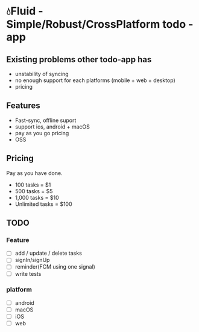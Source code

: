 # 💧Fluid - Simple/Robust/CrossPlatform todo - app

## Existing problems other todo-app has

- unstability of syncing
- no enough support for each platforms (mobile + web + desktop)
- pricing

## Features
- Fast-sync, offline suport
- support ios, android + macOS
- pay as you go pricing
- OSS

## Pricing
Pay as you have done.
- 100 tasks = $1
- 500 tasks = $5
- 1,000 tasks = $10
- Unlimited tasks = $100

## TODO

### Feature

- [ ] add / update / delete tasks
- [ ] signIn/signUp
- [ ] reminder(FCM using one signal)
- [ ] write tests

### platform

- [ ] android
- [ ] macOS
- [ ] iOS
- [ ] web
